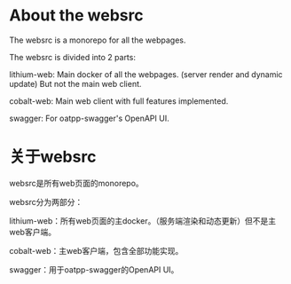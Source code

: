 About the websrc
================

The websrc is a monorepo for all the webpages.

The websrc is divided into 2 parts:

lithium-web: Main docker of all the webpages. (server render and dynamic update) But not the main web client.

cobalt-web: Main web client with full features implemented.

swagger: For oatpp-swagger's OpenAPI UI.

关于websrc
==========

websrc是所有web页面的monorepo。

websrc分为两部分：

lithium-web：所有web页面的主docker。（服务端渲染和动态更新）但不是主web客户端。

cobalt-web：主web客户端，包含全部功能实现。

swagger：用于oatpp-swagger的OpenAPI UI。
